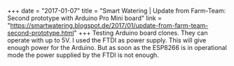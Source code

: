 +++
date = "2017-01-07"
title = "Smart Watering | Update from Farm-Team: Second prototype with Arduino Pro Mini board"
link = "https://smartwatering.blogspot.de/2017/01/update-from-farm-team-second-prototype.html"
+++
Testing Arduino board clones. They can operate with up to 5V. I used the FTDI as power supply. This will give enough power for the Arduino. But as soon as the ESP8266 is in operational mode the power supplied by the FTDI is not enough.